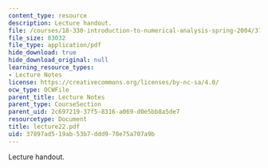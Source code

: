 ```yaml
---
content_type: resource
description: Lecture handout.
file: /courses/18-330-introduction-to-numerical-analysis-spring-2004/37897ad519ab53b7ddd970e75a707a9b_lecture22.pdf
file_size: 83032
file_type: application/pdf
hide_download: true
hide_download_original: null
learning_resource_types:
- Lecture Notes
license: https://creativecommons.org/licenses/by-nc-sa/4.0/
ocw_type: OCWFile
parent_title: Lecture Notes
parent_type: CourseSection
parent_uid: 2c697219-37f5-8316-a069-d0e5bb8a5de7
resourcetype: Document
title: lecture22.pdf
uid: 37897ad5-19ab-53b7-ddd9-70e75a707a9b
---
```

Lecture handout.